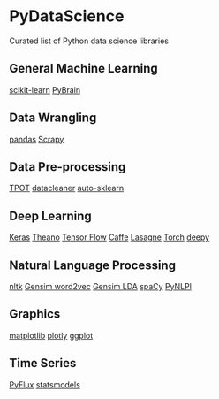 # PyDataScience
Curated list of Python data science libraries

## General Machine Learning
<a href="http://scikit-learn.org/stable/">scikit-learn</a>
<a href="http://pybrain.org/">PyBrain</a>

## Data Wrangling
<a href="http://pandas.pydata.org/">pandas</a>
<a href="http://scrapy.org/">Scrapy</a>

## Data Pre-processing
<a href="http://rhiever.github.io/tpot/">TPOT</a>
<a href="https://github.com/rhiever/datacleaner">datacleaner</a>
<a href="http://www.ml4aad.org/automl/auto-sklearn/">auto-sklearn</a>

## Deep Learning
<a href="http://keras.io/">Keras</a>
<a href="http://deeplearning.net/software/theano/">Theano</a>
<a href="https://www.tensorflow.org/">Tensor Flow</a>
<a href="http://caffe.berkeleyvision.org/">Caffe</a>
<a href="https://github.com/Lasagne/Lasagne">Lasagne</a>
<a href="https://github.com/torch/torch7">Torch</a>
<a href="https://github.com/zomux/deepy">deepy</a>

## Natural Language Processing
<a href="http://www.nltk.org/">nltk</a>
<a href="https://radimrehurek.com/gensim/models/word2vec.html">Gensim word2vec</a>
<a href="https://radimrehurek.com/gensim/models/ldamodel.html">Gensim LDA</a>
<a href="https://spacy.io/">spaCy</a>
<a href="https://pypi.python.org/pypi/PyNLPl/">PyNLPl</a>

## Graphics
<a href="http://matplotlib.org/">matplotlib</a>
<a href="https://plot.ly/python/getting-started/">plotly</a>
<a href="http://ggplot.yhathq.com/">ggplot</a>

## Time Series
<a href="http://www.pyflux.com/docs/">PyFlux</a>
<a href="http://statsmodels.sourceforge.net/">statsmodels</a>
